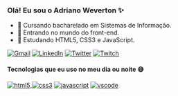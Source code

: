 ### Olá! Eu sou o Adriano Weverton ✨

- 📖 Cursando bacharelado em Sistemas de Informação.
- 🔭 Entrando no mundo do front-end.
- 🌱 Estudando HTML5, CSS3 e JavaScript.

[![Gmail](https://img.shields.io/badge/Gmail-D14836?style=for-the-badge&logo=gmail&logoColor=white)](mailto:adriwco@gmail.com)
[![LinkedIn](https://img.shields.io/badge/LinkedIn-0077B5?style=for-the-badge&logo=linkedin&logoColor=white)](https://www.linkedin.com/in/adriweverton/)
[![Twitter](https://img.shields.io/badge/Twitter-%231DA1F2.svg?style=for-the-badge&logo=Twitter&logoColor=white)](https://twitter.com/adriwco)
[![Twitch](https://img.shields.io/badge/Twitch-9146FF?style=for-the-badge&logo=twitch&logoColor=white)](https://www.twitch.tv/oito) </br>

#### Tecnologias que eu uso no meu dia ou noite 😅
<div style="display: inline_block">
    <a href="https://pt.wikipedia.org/wiki/HTML5"> <img align="center" alt="html5" src="https://img.shields.io/badge/HTML5-E34F26?style=for-the-badge&logo=html5&logoColor=white"/> </a>
    <a href="https://pt.wikipedia.org/wiki/CSS3"><img align="center" alt="css3" src="https://img.shields.io/badge/CSS3-1572B6?style=for-the-badge&logo=css3&logoColor=white"/></a>
    <a href="https://pt.wikipedia.org/wiki/JavaScript"><img align="center" alt="javascript" src="https://img.shields.io/badge/JavaScript-F7DF1E?style=for-the-badge&logo=javascript&logoColor=black"/></a>
    <a href="https://pt.wikipedia.org/wiki/Visual_Studio_Code"><img align="center" alt="vscode" src="https://img.shields.io/badge/Visual_Studio_Code-0078D4?style=for-the-badge&logo=visual%20studio%20code&logoColor=white"/></a>
</div>

